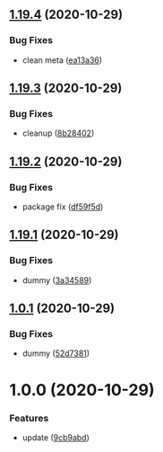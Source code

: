 ## [1.19.4](https://github.com/Iam1337/extOSC/compare/v1.19.3...v1.19.4) (2020-10-29)


### Bug Fixes

* clean meta ([ea13a36](https://github.com/Iam1337/extOSC/commit/ea13a36dd464aa432d17d467ee0713c6b91f219d))

## [1.19.3](https://github.com/Iam1337/extOSC/compare/v1.19.2...v1.19.3) (2020-10-29)


### Bug Fixes

* cleanup ([8b28402](https://github.com/Iam1337/extOSC/commit/8b284028bdf98533e5835af7bc8ed87c89838d00))

## [1.19.2](https://github.com/Iam1337/extOSC/compare/v1.19.1...v1.19.2) (2020-10-29)


### Bug Fixes

* package fix ([df59f5d](https://github.com/Iam1337/extOSC/commit/df59f5d73e1ac7068b576efb8f7446f8ad473f68))

## [1.19.1](https://github.com/Iam1337/extOSC/compare/v1.19.0...v1.19.1) (2020-10-29)


### Bug Fixes

* dummy ([3a34589](https://github.com/Iam1337/extOSC/commit/3a345892fb6129e58538ab99d4380ad784e48998))

## [1.0.1](https://github.com/Iam1337/extOSC/compare/v1.0.0...v1.0.1) (2020-10-29)


### Bug Fixes

* dummy ([52d7381](https://github.com/Iam1337/extOSC/commit/52d7381c8f9bcd0839266072e3c22cb17b310f95))

# 1.0.0 (2020-10-29)


### Features

* update ([9cb9abd](https://github.com/Iam1337/extOSC/commit/9cb9abd03f4eeb3f02851940615a64c7569cde4d))

